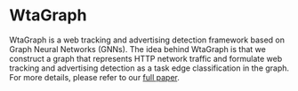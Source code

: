 # WtaGraph
 WtaGraph is a web tracking and advertising detection framework based on Graph Neural Networks (GNNs). 
 The idea behind WtaGraph is that we construct a graph that represents HTTP network traffic and formulate web tracking and advertising detection as a task edge classification in the graph.
 For more details, please refer to our [full paper](https://zhiju.me).

